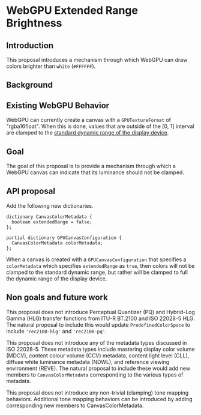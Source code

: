 # WebGPU Extended Range Brightness

## Introduction

This proposal introduces a mechanism through which WebGPU can draw colors
brighter than `white` (`#FFFFFF`).

## Background

## Existing WebGPU Behavior

WebGPU can currently create a canvas with a `GPUTextureFormat` of
"rgba16float". When this is done, values that are outside of the [0, 1]
interval are clamped to the [standard dynamic range of the display device](https://www.w3.org/TR/webgpu/#canvas-color-space).

## Goal

The goal of this proposal is to provide a mechanism through which a WebGPU
canvas can indicate that its luminance should not be clamped.

## API proposal

Add the following new dictionaries.

```webidl
dictionary CanvasColorMetadata {
  boolean extendedRange = false;
};

partial dictionary GPUCanvasConfiguration {
  CanvasColorMetadata colorMetadata;
};
```

When a canvas is created with a `GPUCanvasConfiguration` that specifies a
`colorMetadata` which specifies `extendedRange` as `true`, then colors will
not be clamped to the standard dynamic range, but rather will be clamped
to full the dynamic range of the display device.

## Non goals and future work

This proposal does not introduce Perceptual Quantizer (PQ) and Hybrid-Log Gamma
(HLG) transfer functions from ITU-R BT.2100 and ISO 22028-5 HLG. The natural
proposal to include this would update `PredefinedColorSpace` to include
`'rec2100-hlg'` and `'rec2100-pq'`.

This proposal does not introduce any of the metadata types discussed in ISO
22028-5. These metadata types include mastering display color volume (MDCV),
content colour volume (CCV) metadata, content light level (CLL), diffuse white
luminance metadata (NDWL), and reference viewing environment (REVE). The natural
proposal to include these would add new members to `CanvasColorMetadata`
corresponding to the various types of metadata.

This proposal does not introduce any non-trivial (clamping) tone mapping
behaviors. Additional tone mapping behaviors can be introduced by adding
corresponding new members to CanvasColorMetadata.


